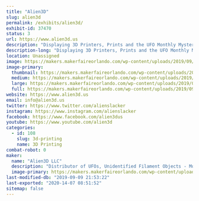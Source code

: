 ```yaml
---
title: "Alien3D"
slug: alien3d
permalink: /exhibits/alien3d/
exhibit-id: 37470
status: 3
url: https://www.alien3d.us
description: "Displaying 3D Printers, Prints and the UFO Monthly Mystery Box contents and projects from previous months."
description-long: "Displaying 3D Printers, Prints and the UFO Monthly Mystery Box contents and projects from previous months."
location: Unassigned
image: https://makers.makerfaireorlando.com/wp-content/uploads/2019/09/BoxUp-1024x894.jpg
image-primary:
  thumbnail: https://makers.makerfaireorlando.com/wp-content/uploads/2019/09/BoxUp-150x150.jpg
  medium: https://makers.makerfaireorlando.com/wp-content/uploads/2019/09/BoxUp-300x262.jpg
  large: https://makers.makerfaireorlando.com/wp-content/uploads/2019/09/BoxUp-1024x894.jpg
  full: https://makers.makerfaireorlando.com/wp-content/uploads/2019/09/BoxUp.jpg
website: https://www.alien3d.us
email: info@alien3d.us
twitter: https://www.twitter.com/alienslacker
instagram: https://www.instagram.com/alienslacker
facebook: https://www.facebook.com/alien3dus
youtube: https://www.youtube.com/alien3d
categories:
  - id: 108
    slug: 3d-printing
    name: 3D Printing
combat-robot: 0
maker:
  name: "Alien3D LLC"
  description: "Distributor of UFOs, Unidentified Filament Objects - Monthly Mystery Boxes - 3D Printers, Accessories and Filament"
  image-primary: https://makers.makerfaireorlando.com/wp-content/uploads/2019/09/alien3d-sba.jpg
last-modified-db: "2019-09-09 21:53:22"
last-exported: "2020-14-07 08:51:52"
sitemap: false
---
```

